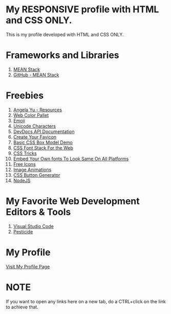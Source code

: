 # My RESPONSIVE profile with HTML and CSS ONLY.
This is my profile developed with HTML and CSS ONLY.
# Frameworks and Libraries
1. <a href="http://meanjs.org/" target="_blank" title=" MongoDB, Express, AngularJS, and Node.js">MEAN Stack</a> 
2. <a href="http://github.com/meanjs/mean" target="_blank" title="MEAN Stack">GitHub - MEAN Stack</a> 
# Freebies
1. <a href = "https://www.appbrewery.co/p/web-development-course-resources" target="_blank">Angela Yu - Resources</a>
2. <a href = "https://colorhunt.co/" target="_blank">Web Color Pallet</a>
3. <a href = "http://emojipedia.org" target="_blank">Emoji</a>
4. <a href = "https://unicode-table.com/en/" target="_blank">Unicode Characters</a> 
5. <a href = "https://devdocs.io/" target="_blank">DevDocs API Documentation</a> 
6. <a href = "https://www.favicon.cc/" target="_blank">Create Your Favicon</a> 
7. <a href = "http://markusvogl.com/web1/interactive_box_model/css_box_demo.html" target="_blank">Basic 
CSS Box Model Demo</a> 
8. <a href = "https://www.cssfontstack.com/" target="_blank">CSS Font Stack For the Web</a> 
9. <a href = "https://css-tricks.com/" target="_blank">CSS Tricks</a> 
10. <a href = "https://fonts.google.com/" target="_blank">Embed Your Own fonts To Look Same On All Platforms</a> 
11. <a href = "https://www.flaticon.com/" target="_blank">Free Icons</a> 
12. <a href = "https://giphy.com/" target="_blank">Image Animations</a> 
13. <a href = "https://www.css3buttongenerator.com/" target="_blank">CSS Button Generator</a>
14. <a href = "https://nodejs.org/" target="_blank">NodeJS</a>
# My Favorite Web Development Editors & Tools
1. <a href = "https://code.visualstudio.com/download" target="_blank">Visual Studio Code</a>
2. <a href = "https://pesticide.io" target="_blank">Pesticide</a>
# My Profile
<a href = "https://maduoma.github.io/myprofile/" target="_blank">Visit My Profile Page</a>
# NOTE
If you want to open any links here on a new tab, do a CTRL+click on the link to achieve that. 
